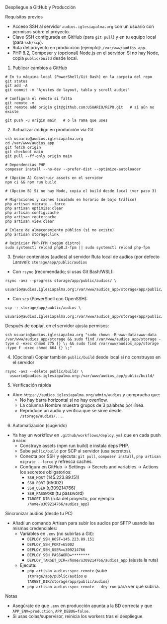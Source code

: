 Despliegue a GitHub y Producción

Requisitos previos
- Acceso SSH al servidor `audios.iglesiapalma.org` con un usuario con permisos sobre el proyecto.
- Clave SSH configurada en GitHub (para `git pull`) y en tu equipo local (para `ssh/scp`).
- Ruta del proyecto en producción (ejemplo): `/var/www/audios_app`.
- PHP 8.2, Composer y (opcional) Node.js en el servidor. Si no hay Node, copia `public/build` desde local.

1) Publicar cambios a GitHub
```
# En tu máquina local (PowerShell/Git Bash) en la carpeta del repo
git status
git add -A
git commit -m "Ajustes de layout, tabla y scroll audios"

# Configura el remoto si falta
git remote -v
git remote add origin git@github.com:USUARIO/REPO.git   # si aún no existe

git push -u origin main   # o la rama que uses
```

2) Actualizar código en producción vía Git
```
ssh usuario@audios.iglesiapalma.org
cd /var/www/audios_app
git fetch origin
git checkout main
git pull --ff-only origin main

# Dependencias PHP
composer install --no-dev --prefer-dist --optimize-autoloader

# (Opción A) Construir assets en el servidor
npm ci && npm run build

# (Opción B) Si no hay Node, copia el build desde local (ver paso 3)

# Migraciones y caches (cuidado en horario de bajo tráfico)
php artisan migrate --force
php artisan optimize:clear
php artisan config:cache
php artisan route:cache
php artisan view:clear

# Enlace de almacenamiento público (si no existe)
php artisan storage:link

# Reiniciar PHP-FPM (según distro)
sudo systemctl reload php8.2-fpm || sudo systemctl reload php-fpm
```

3) Enviar contenidos (audios) al servidor
Ruta local de audios (por defecto Laravel): `storage/app/public/audios`

- Con `rsync` (recomendado; si usas Git Bash/WSL):
```
rsync -avz --progress storage/app/public/audios/ \
  usuario@audios.iglesiapalma.org:/var/www/audios_app/storage/app/public/audios/
```

- Con `scp` (PowerShell con OpenSSH):
```
scp -r storage/app/public/audios \
  usuario@audios.iglesiapalma.org:/var/www/audios_app/storage/app/public/
```

Después de copiar, en el servidor ajusta permisos:
```
ssh usuario@audios.iglesiapalma.org "sudo chown -R www-data:www-data /var/www/audios_app/storage && sudo find /var/www/audios_app/storage -type d -exec chmod 775 {} \; && sudo find /var/www/audios_app/storage -type f -exec chmod 664 {} \;"
```

4) (Opcional) Copiar también `public/build` desde local si no construyes en el servidor
```
rsync -avz --delete public/build/ \
  usuario@audios.iglesiapalma.org:/var/www/audios_app/public/build/
```

5) Verificación rápida
- Abre `https://audios.iglesiapalma.org/admin/audios` y comprueba que:
  - No hay barra horizontal si no hay overflow.
  - La columna Nombre muestra grupos de 3 palabras por línea.
  - Reproduce un audio y verifica que se sirve desde `/storage/audios/...`.

6) Automatización (sugerido)
- Ya hay un workflow en `.github/workflows/deploy.yml` que en cada push a `main`:
  - Construye assets (npm run build) e instala deps PHP.
  - Sube `public/build` por SCP al servidor (usa secretos).
  - Conecta por SSH y ejecuta: `git pull`, `composer install`, `php artisan migrate --force` y refresca cachés.
  - Configura en GitHub → Settings → Secrets and variables → Actions los secretos obligatorios:
    - `SSH_HOST` (145.223.89.151)
    - `SSH_PORT` (65002)
    - `SSH_USER` (u309214766)
    - `SSH_PASSWORD` (tu password)
    - `TARGET_DIR` (ruta del proyecto, por ejemplo `/home/u309214766/audios_app`)

Sincronizar audios (desde tu PC)
- Añadí un comando Artisan para subir los audios por SFTP usando las mismas credenciales:
  - Variables en `.env` (no subirlas a Git):
    - `DEPLOY_SSH_HOST=145.223.89.151`
    - `DEPLOY_SSH_PORT=65002`
    - `DEPLOY_SSH_USER=u309214766`
    - `DEPLOY_SSH_PASSWORD=********`
    - `DEPLOY_TARGET_DIR=/home/u309214766/audios_app` (ajusta la ruta)
  - Ejecuta:
    - `php artisan audios:sync-remote`  (sube `storage/app/public/audios` a `TARGET_DIR/storage/app/public/audios`)
    - `php artisan audios:sync-remote --dry-run` para ver qué subiría.

Notas
- Asegúrate de que `.env` en producción apunta a la BD correcta y que `APP_ENV=production`, `APP_DEBUG=false`.
- Si usas colas/supervisor, reinicia los workers tras el despliegue.
